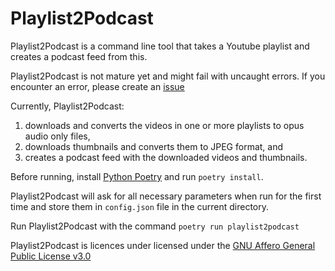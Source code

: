 # Playlist2Podcast

Playlist2Podcast is a command line tool that takes a Youtube playlist and creates a podcast feed from this.

Playlist2Podcast is not mature yet and might fail with uncaught errors. If you encounter an error, please create an
[issue](https://codeberg.org/PyYtTools/Playlist2Podcasts/issues)

Currently, Playlist2Podcast:
1) downloads and converts the videos in one or more playlists to opus audio only files,
2) downloads thumbnails and converts them to JPEG format, and
3) creates a podcast feed with the downloaded videos and thumbnails.

Before running, install [Python Poetry](https://python-poetry.org/) and run `poetry install`.

Playlist2Podcast will ask for all necessary parameters when run for the first time and store them in `config.json`
file in the current directory.

Run Playlist2Podcast with the command `poetry run playlist2podcast`

Playlist2Podcast is licences under licensed under
the [GNU Affero General Public License v3.0](http://www.gnu.org/licenses/agpl-3.0.html)
